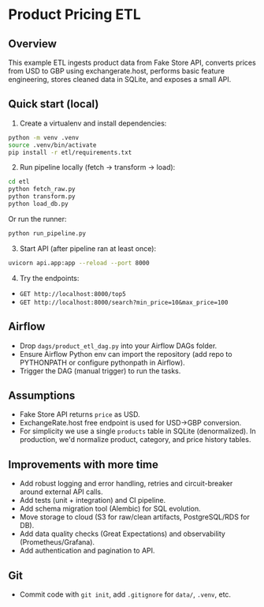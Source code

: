 # Product Pricing ETL

## Overview
This example ETL ingests product data from Fake Store API, converts prices from USD to GBP using exchangerate.host, performs basic feature engineering, stores cleaned data in SQLite, and exposes a small API.

## Quick start (local)

1. Create a virtualenv and install dependencies:

```bash
python -m venv .venv
source .venv/bin/activate
pip install -r etl/requirements.txt
```

2. Run pipeline locally (fetch -> transform -> load):

```bash
cd etl
python fetch_raw.py
python transform.py
python load_db.py
```

Or run the runner:

```bash
python run_pipeline.py
```

3. Start API (after pipeline ran at least once):

```bash
uvicorn api.app:app --reload --port 8000
```

4. Try the endpoints:
- `GET http://localhost:8000/top5`
- `GET http://localhost:8000/search?min_price=10&max_price=100`

## Airflow

- Drop `dags/product_etl_dag.py` into your Airflow DAGs folder.
- Ensure Airflow Python env can import the repository (add repo to PYTHONPATH or configure pythonpath in Airflow).
- Trigger the DAG (manual trigger) to run the tasks.

## Assumptions

- Fake Store API returns `price` as USD.
- ExchangeRate.host free endpoint is used for USD->GBP conversion.
- For simplicity we use a single `products` table in SQLite (denormalized). In production, we'd normalize product, category, and price history tables.

## Improvements with more time

- Add robust logging and error handling, retries and circuit-breaker around external API calls.
- Add tests (unit + integration) and CI pipeline.
- Add schema migration tool (Alembic) for SQL evolution.
- Move storage to cloud (S3 for raw/clean artifacts, PostgreSQL/RDS for DB).
- Add data quality checks (Great Expectations) and observability (Prometheus/Grafana).
- Add authentication and pagination to API.

## Git

- Commit code with `git init`, add `.gitignore` for `data/`, `.venv`, etc.
